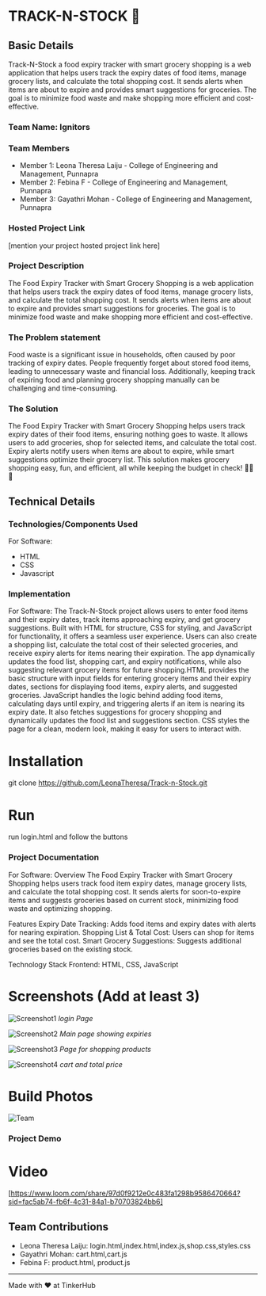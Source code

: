 # TRACK-N-STOCK 🎯


## Basic Details
Track-N-Stock a food expiry tracker with smart grocery shopping is a web application that helps users track the expiry dates of food items, manage grocery lists, and calculate the total shopping cost. It sends alerts when items are about to expire and provides smart suggestions for groceries. The goal is to minimize food waste and make shopping more efficient and cost-effective.

### Team Name: Ignitors


### Team Members
- Member 1: Leona Theresa Laiju - College of Engineering and Management, Punnapra
- Member 2: Febina F - College of Engineering and Management, Punnapra
- Member 3: Gayathri Mohan - College of Engineering and Management, Punnapra

### Hosted Project Link
[mention your project hosted project link here]

### Project Description
The Food Expiry Tracker with Smart Grocery Shopping is a web application that helps users track the expiry dates of food items, manage grocery lists, and calculate the total shopping cost. It sends alerts when items are about to expire and provides smart suggestions for groceries. The goal is to minimize food waste and make shopping more efficient and cost-effective.

### The Problem statement
Food waste is a significant issue in households, often caused by poor tracking of expiry dates. People frequently forget about stored food items, leading to unnecessary waste and financial loss. Additionally, keeping track of expiring food and planning grocery shopping manually can be challenging and time-consuming.

### The Solution
The Food Expiry Tracker with Smart Grocery Shopping helps users track expiry dates of their food items, ensuring nothing goes to waste. It allows users to add groceries, shop for selected items, and calculate the total cost. Expiry alerts notify users when items are about to expire, while smart suggestions optimize their grocery list. This solution makes grocery shopping easy, fun, and efficient, all while keeping the budget in check! 🛒🍏🎉


## Technical Details
### Technologies/Components Used
For Software:
- HTML
- CSS
- Javascript




### Implementation
For Software:
The Track-N-Stock project allows users to enter food items and their expiry dates, track items approaching expiry, and get grocery suggestions. Built with HTML for structure, CSS for styling, and JavaScript for functionality, it offers a seamless user experience. Users can also create a shopping list, calculate the total cost of their selected groceries, and receive expiry alerts for items nearing their expiration. The app dynamically updates the food list, shopping cart, and expiry notifications, while also suggesting relevant grocery items for future shopping.HTML provides the basic structure with input fields for entering grocery items and their expiry dates, sections for displaying food items, expiry alerts, and suggested groceries. JavaScript handles the logic behind adding food items, calculating days until expiry, and triggering alerts if an item is nearing its expiry date. It also fetches suggestions for grocery shopping and dynamically updates the food list and suggestions section. CSS styles the page for a clean, modern look, making it easy for users to interact with. 


# Installation
git clone https://github.com/LeonaTheresa/Track-n-Stock.git

# Run
run login.html and follow the buttons

### Project Documentation
For Software:
 Overview
The Food Expiry Tracker with Smart Grocery Shopping helps users track food item expiry dates, manage grocery lists, and calculate the total shopping cost. It sends alerts for soon-to-expire items and suggests groceries based on current stock, minimizing food waste and optimizing shopping.

Features
Expiry Date Tracking: Adds food items and expiry dates with alerts for nearing expiration.
Shopping List & Total Cost: Users can shop for items and see the total cost.
Smart Grocery Suggestions: Suggests additional groceries based on the existing stock.

Technology Stack
Frontend: HTML, CSS, JavaScript

# Screenshots (Add at least 3)
![Screenshot1](./screenshots/Screenshot%202025-02-02%20082937.png)
*login Page*

![Screenshot2](./screenshots/Screenshot%202025-02-02%20083618.png)
*Main page showing expiries*

![Screenshot3](./screenshots/Screenshot%202025-02-02%20084500.png)
*Page for shopping products*

![Screenshot4](./screenshots/Screenshot%202025-02-02%20084833.png)
*cart and total price*


# Build Photos
![Team](./WhatsApp%20Image%202025-02-02%20at%2010.23.11_95558ee4.jpg)





### Project Demo
# Video
[https://www.loom.com/share/97d0f9212e0c483fa1298b9586470664?sid=fac5ab74-fb6f-4c31-84a1-b70703824bb6]



## Team Contributions
- Leona Theresa Laiju: login.html,index.html,index.js,shop.css,styles.css
- Gayathri Mohan: cart.html,cart.js
- Febina F: product.html, product.js

---
Made with ❤️ at TinkerHub
